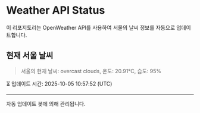 
# Weather API Status

이 리포지토리는 OpenWeather API를 사용하여 서울의 날씨 정보를 자동으로 업데이트합니다.

## 현재 서울 날씨
> 서울의 현재 날씨: overcast clouds, 온도: 20.91°C, 습도: 95%

⏳ 업데이트 시간: 2025-10-05 10:57:52 (UTC)

---
자동 업데이트 봇에 의해 관리됩니다.
